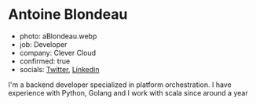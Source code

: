 # Antoine Blondeau

- photo: aBlondeau.webp
- job: Developer
- company: Clever Cloud
- confirmed: true
- socials: [Twitter](https://twitter.com/P4ndaFR), [Linkedin](https://www.linkedin.com/in/antblondeau)

I'm a backend developer specialized in platform orchestration. I have experience with Python, Golang and I work with scala since around a year
